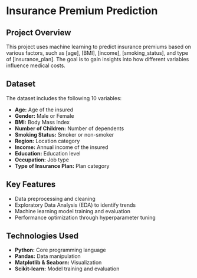# **Insurance Premium Prediction**

## **Project Overview**  
This project uses machine learning to predict insurance premiums based on various factors, such as [age], [BMI], [income], [smoking_status], and type of [insurance_plan]. The goal is to gain insights into how different variables influence medical costs.

## **Dataset**  
The dataset includes the following 10 variables:  
- **Age:** Age of the insured  
- **Gender:** Male or Female  
- **BMI:** Body Mass Index  
- **Number of Children:** Number of dependents  
- **Smoking Status:** Smoker or non-smoker  
- **Region:** Location category  
- **Income:** Annual income of the insured  
- **Education:** Education level  
- **Occupation:** Job type  
- **Type of Insurance Plan:** Plan category  

## **Key Features**  
- Data preprocessing and cleaning  
- Exploratory Data Analysis (EDA) to identify trends  
- Machine learning model training and evaluation  
- Performance optimization through hyperparameter tuning  

## **Technologies Used**  
- **Python:** Core programming language  
- **Pandas:** Data manipulation  
- **Matplotlib & Seaborn:** Visualization  
- **Scikit-learn:** Model training and evaluation  
